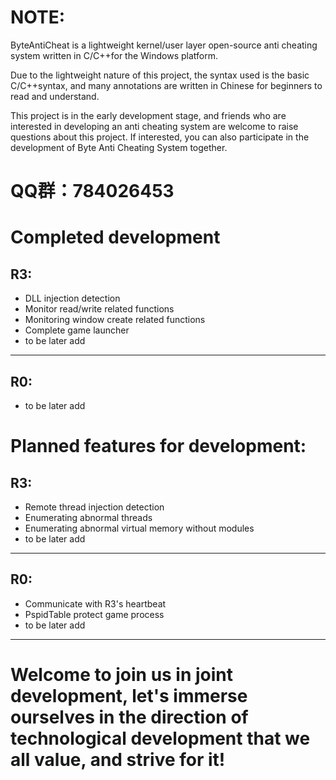 NOTE:
====
ByteAntiCheat is a lightweight kernel/user layer open-source anti cheating system written in C/C++for the Windows platform.

Due to the lightweight nature of this project, the syntax used is the basic C/C++syntax, and many annotations are written in Chinese for beginners to read and understand.

This project is in the early development stage, and friends who are interested in developing an anti cheating system are welcome to raise questions about this project. If interested, you can also participate in the development of Byte Anti Cheating System together.

QQ群：784026453
====

Completed development
====
R3:
----
* DLL injection detection
* Monitor read/write related functions
* Monitoring window create related functions
* Complete game launcher
* to be later add
----
R0:
----
* to be later add

Planned features for development:
====
R3:
----
* Remote thread injection detection
* Enumerating abnormal threads
* Enumerating abnormal virtual memory without modules
* to be later add
----
R0:
----
* Communicate with R3's heartbeat
* PspidTable protect game process
* to be later add
----

Welcome to join us in joint development, let's immerse ourselves in the direction of technological development that we all value, and strive for it!
====
